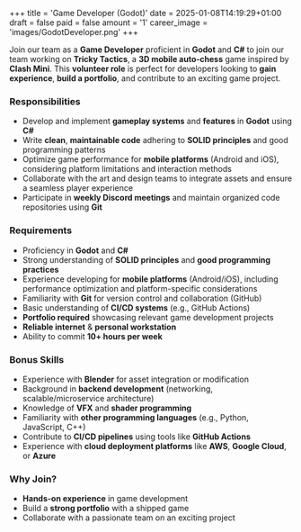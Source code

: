 ﻿+++
title = 'Game Developer (Godot)'
date = 2025-01-08T14:19:29+01:00
draft = false
paid = false
amount = '1'
career_image = 'images/GodotDeveloper.png'
+++

Join our team as a **Game Developer** proficient in **Godot** and **C#** to join our team working on **Tricky Tactics**, a **3D mobile auto-chess** game inspired by **Clash Mini**. This **volunteer role** is perfect for developers looking to **gain experience**, **build a portfolio**, and contribute to an exciting game project.

### Responsibilities
- Develop and implement **gameplay systems** and **features** in **Godot** using **C#**
- Write **clean**, **maintainable code** adhering to **SOLID principles** and good programming patterns
- Optimize game performance for **mobile platforms** (Android and iOS), considering platform limitations and interaction methods
- Collaborate with the art and design teams to integrate assets and ensure a seamless player experience
- Participate in **weekly Discord meetings** and maintain organized code repositories using **Git**

### Requirements
- Proficiency in **Godot** and **C#**
- Strong understanding of **SOLID principles** and **good programming practices**
- Experience developing for **mobile platforms** (Android/iOS), including performance optimization and platform-specific considerations
- Familiarity with **Git** for version control and collaboration (GitHub)
- Basic understanding of **CI/CD systems** (e.g., GitHub Actions)
- **Portfolio required** showcasing relevant game development projects
- **Reliable internet** & **personal workstation**
- Ability to commit **10+ hours per week**

### Bonus Skills
- Experience with **Blender** for asset integration or modification
- Background in **backend development** (networking, scalable/microservice architecture)
- Knowledge of **VFX** and **shader programming**
- Familiarity with **other programming languages** (e.g., Python, JavaScript, C++)
- Contribute to **CI/CD pipelines** using tools like **GitHub Actions**
- Experience with **cloud deployment platforms** like **AWS**, **Google Cloud**, or **Azure**

### Why Join?
- **Hands-on experience** in game development
- Build a **strong portfolio** with a shipped game
- Collaborate with a passionate team on an exciting project